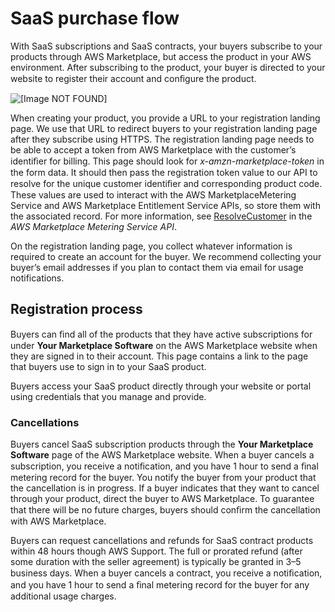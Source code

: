 # SaaS purchase flow<a name="saas-purchase-flow"></a>

 With SaaS subscriptions and SaaS contracts, your buyers subscribe to your products through AWS Marketplace, but access the product in your AWS environment\. After subscribing to the product, your buyer is directed to your website to register their account and conﬁgure the product\. 

![\[Image NOT FOUND\]](http://docs.aws.amazon.com/marketplace/latest/userguide/images/saas-customer-billing-flow.png)

 When creating your product, you provide a URL to your registration landing page\. We use that URL to redirect buyers to your registration landing page after they subscribe using HTTPS\. The registration landing page needs to be able to accept a token from AWS Marketplace with the customer’s identiﬁer for billing\. This page should look for *x\-amzn\-marketplace\-token* in the form data\. It should then pass the registration token value to our API to resolve for the unique customer identiﬁer and corresponding product code\. These values are used to interact with the AWS MarketplaceMetering Service and AWS Marketplace Entitlement Service APIs, so store them with the associated record\. For more information, see [ResolveCustomer](https://docs.aws.amazon.com/marketplacemetering/latest/APIReference/API_ResolveCustomer.html) in the *AWS Marketplace Metering Service API*\.

 On the registration landing page, you collect whatever information is required to create an account for the buyer\. We recommend collecting your buyer’s email addresses if you plan to contact them via email for usage notifications\.

## Registration process<a name="registration-process"></a>

Buyers can ﬁnd all of the products that they have active subscriptions for under **Your Marketplace Software** on the AWS Marketplace website when they are signed in to their account\. This page contains a link to the page that buyers use to sign in to your SaaS product\. 

 Buyers access your SaaS product directly through your website or portal using credentials that you manage and provide\. 

### Cancellations<a name="cancellations"></a>

Buyers cancel SaaS subscription products through the **Your Marketplace Software** page of the AWS Marketplace website\. When a buyer cancels a subscription, you receive a notiﬁcation, and you have 1 hour to send a ﬁnal metering record for the buyer\. You notify the buyer from your product that the cancellation is in progress\. If a buyer indicates that they want to cancel through your product, direct the buyer to AWS Marketplace\. To guarantee that there will be no future charges, buyers should conﬁrm the cancellation with AWS Marketplace\. 

Buyers can request cancellations and refunds for SaaS contract products within 48 hours though AWS Support\. The full or prorated refund \(after some duration with the seller agreement\) is typically be granted in 3–5 business days\. When a buyer cancels a contract, you receive a notiﬁcation, and you have 1 hour to send a ﬁnal metering record for the buyer for any additional usage charges\. 